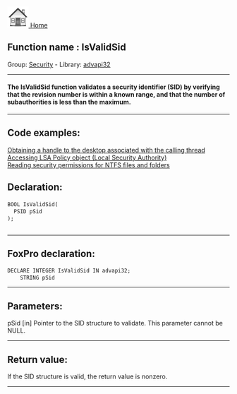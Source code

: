 [<img src="../../images/home.png"> Home ](https://github.com/VFPX/Win32API)  

## Function name : IsValidSid
Group: [Security](../../functions_group.md#Security)  -  Library: [advapi32](../../Libraries.md#advapi32)  
***  


#### The IsValidSid function validates a security identifier (SID) by verifying that the revision number is within a known range, and that the number of subauthorities is less than the maximum.
***  


## Code examples:
[Obtaining a handle to the desktop associated with the calling thread](../../samples/sample_239.md)  
[Accessing LSA Policy object (Local Security Authority)](../../samples/sample_427.md)  
[Reading security permissions for NTFS files and folders](../../samples/sample_516.md)  

## Declaration:
```foxpro  
BOOL IsValidSid(
  PSID pSid
);
  
```  
***  


## FoxPro declaration:
```foxpro  
DECLARE INTEGER IsValidSid IN advapi32;
	STRING pSid  
```  
***  


## Parameters:
pSid 
[in] Pointer to the SID structure to validate. This parameter cannot be NULL.   
***  


## Return value:
If the SID structure is valid, the return value is nonzero.  
***  

